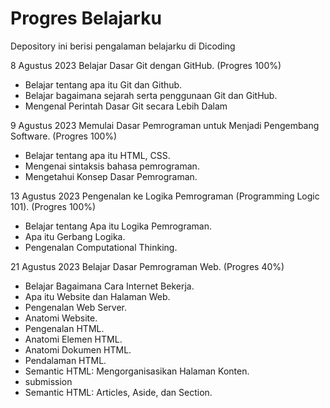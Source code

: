 # Progres Belajarku
Depository ini berisi pengalaman belajarku di Dicoding

8 Agustus 2023
Belajar Dasar Git dengan GitHub. (Progres 100%)

* Belajar tentang apa itu Git dan Github.
* Belajar bagaimana sejarah serta penggunaan Git dan GitHub.
* Mengenal Perintah Dasar Git secara Lebih Dalam

9 Agustus 2023
Memulai Dasar Pemrograman untuk Menjadi Pengembang Software. (Progres 100%)

* Belajar tentang apa itu HTML, CSS.
* Mengenai sintaksis bahasa pemrograman.
* Mengetahui Konsep Dasar Pemrograman.

13 Agustus 2023
Pengenalan ke Logika Pemrograman (Programming Logic 101). (Progres 100%)

* Belajar tentang Apa itu Logika Pemrograman.
* Apa itu Gerbang Logika.
* Pengenalan Computational Thinking.

21 Agustus 2023
Belajar Dasar Pemrograman Web. (Progres 40%)

* Belajar Bagaimana Cara Internet Bekerja.
* Apa itu Website dan Halaman Web.
* Pengenalan Web Server.
* Anatomi Website.
* Pengenalan HTML.
* Anatomi Elemen HTML.
* Anatomi Dokumen HTML.
* Pendalaman HTML.
* Semantic HTML: Mengorganisasikan Halaman Konten.
* submission
* Semantic HTML: Articles, Aside, dan Section.
